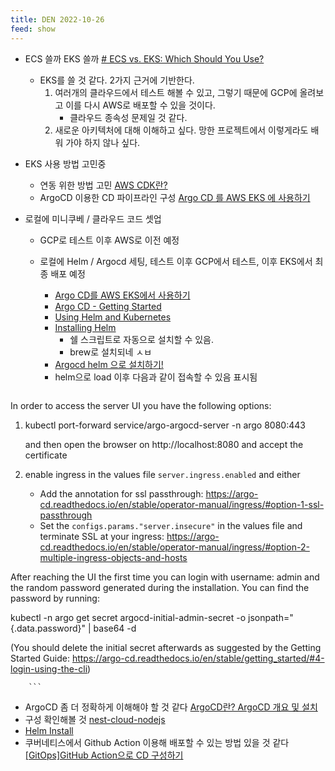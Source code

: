 ```yaml
---
title: DEN 2022-10-26
feed: show
---
```


- ECS 쓸까 EKS 쓸까 [# ECS vs. EKS: Which Should You Use?](https://www.containiq.com/post/eks-vs-ecs)
	- EKS를 쓸 것 같다. 2가지 근거에 기반한다.
		1. 여러개의 클라우드에서 테스트 해볼 수 있고, 그렇기 때문에 GCP에 올려보고 이를 다시 AWS로 배포할 수 있을 것이다.
			- 클라우드 종속성 문제일 것 같다.
		2. 새로운 아키텍처에 대해 이해하고 싶다. 망한 프로젝트에서 이렇게라도 배워 가야 하지 않나 싶다.

- EKS 사용 방법 고민중
	- 연동 위한 방법 고민 [AWS CDK란?](https://cherrypick.co.kr/about-aws-cdk/)
	- ArgoCD 이용한 CD 파이프라인 구성 [Argo CD 를 AWS EKS 에 사용하기](https://velog.io/@junsugi/Argo-CD-%EB%A5%BC-AWS-EKS-%EC%97%90-%EC%82%AC%EC%9A%A9%ED%95%98%EA%B8%B0)

- 로컬에 미니쿠베 / 클라우드 코드 셋업
	- GCP로 테스트 이후 AWS로 이전 예정
	- 로컬에 Helm / Argocd 세팅, 테스트 이후 GCP에서 테스트, 이후 EKS에서 최종 배포 예정
		- [Argo CD를 AWS EKS에서 사용하기](https://velog.io/@junsugi/Argo-CD-%EB%A5%BC-AWS-EKS-%EC%97%90-%EC%82%AC%EC%9A%A9%ED%95%98%EA%B8%B0)
		- [Argo CD - Getting Started](https://argo-cd.readthedocs.io/en/stable/getting_started/#creating-apps-via-ui)
		- [Using Helm and Kubernetes](https://www.baeldung.com/ops/kubernetes-helm)
		- [Installing Helm](https://helm.sh/docs/intro/install/) 
			- 쉘 스크립트로 자동으로 설치할 수 있음.
			- brew로 설치되네 ㅅㅂ
		- [Argocd helm 으로 설치하기!](https://velog.io/@borab/Argocd-helm-%EC%9C%BC%EB%A1%9C-%EC%84%A4%EC%B9%98%ED%95%98%EA%B8%B0)
		- helm으로 load 이후 다음과 같이 접속할 수 있음 표시됨


		``` bash
In order to access the server UI you have the following options:

1. kubectl port-forward service/argo-argocd-server -n argo 8080:443

    and then open the browser on http://localhost:8080 and accept the certificate

2. enable ingress in the values file `server.ingress.enabled` and either
      - Add the annotation for ssl passthrough: https://argo-cd.readthedocs.io/en/stable/operator-manual/ingress/#option-1-ssl-passthrough
      - Set the `configs.params."server.insecure"` in the values file and terminate SSL at your ingress: https://argo-cd.readthedocs.io/en/stable/operator-manual/ingress/#option-2-multiple-ingress-objects-and-hosts


After reaching the UI the first time you can login with username: admin and the random password generated during the installation. You can find the password by running:

kubectl -n argo get secret argocd-initial-admin-secret -o jsonpath="{.data.password}" | base64 -d

(You should delete the initial secret afterwards as suggested by the Getting Started Guide: https://argo-cd.readthedocs.io/en/stable/getting_started/#4-login-using-the-cli)

		```


- ArgoCD 좀 더 정확하게 이해해야 할 것 같다 [ArgoCD란? ArgoCD 개요 및 설치](https://nayoungs.tistory.com/entry/ArgoCD%EB%9E%80-ArgoCD-%EA%B0%9C%EC%9A%94-%EB%B0%8F-%EC%84%A4%EC%B9%98)
- 구성 확인해볼 것 [nest-cloud-nodejs](https://github.com/googlecodelabs/nest-cloud-nodejs)
- [Helm Install](https://helm.sh/docs/intro/using_helm/)
- 쿠버네티스에서 Github Action 이용해 배포할 수 있는 방법 있을 것 같다 [[GitOps]GitHub Action으로 CD 구성하기](https://velog.io/@wlgns5376/GitOps-GitHub-Action%EC%9C%BC%EB%A1%9C-CD-%EA%B5%AC%EC%84%B1%ED%95%98%EA%B8%B0)